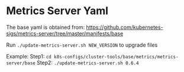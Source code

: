 # Metrics Server Yaml
The base yaml is obtained from:
https://github.com/kubernetes-sigs/metrics-server/tree/master/manifests/base

Run `./update-metrics-server.sh NEW_VERSION` to upgrade files

Example:
Step1: `cd k8s-configs/cluster-tools/base/metrics/metrics-server/base`
Step2: `./update-metrics-server.sh 0.6.4`
